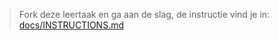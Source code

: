> Fork deze leertaak en ga aan de slag, de instructie vind je in: [docs/INSTRUCTIONS.md](docs/INSTRUCTIONS.md)
